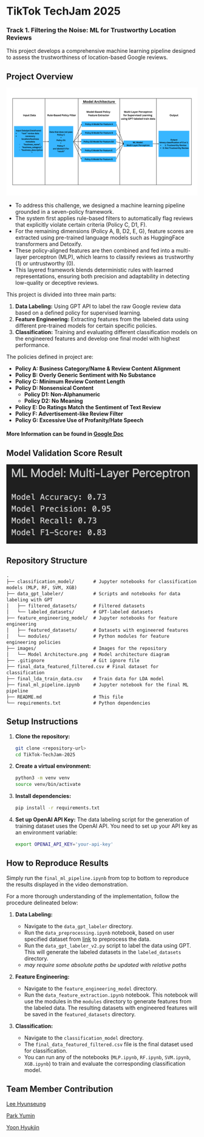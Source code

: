 # TikTok TechJam 2025
### Track 1. Filtering the Noise: ML for Trustworthy Location Reviews
This project develops a comprehensive machine learning pipeline designed to assess the trustworthiness of location-based Google reviews. 

## Project Overview
![Model Architecture](images/Model_Architecture.png)
- To address this challenge, we designed a machine learning pipeline grounded in a seven-policy framework. 
- The system first applies rule-based filters to automatically flag reviews that explicitly violate certain criteria (Policy C, D1, F). 
- For the remaining dimensions (Policy A, B, D2, E, G), feature scores are extracted using pre-trained language models such as HuggingFace transformers and Detoxify. 
- These policy-aligned features are then combined and fed into a multi-layer perceptron (MLP), which learns to classify reviews as trustworthy (1) or untrustworthy (0).
- This layered framework blends deterministic rules with learned representations, ensuring both precision and adaptability in detecting low-quality or deceptive reviews.

This project is divided into three main parts:

1.  **Data Labeling:** Using GPT API to label the raw Google review data based on a defined policy for supervised learning.
2.  **Feature Engineering:** Extracting features from the labeled data using different pre-trained models for certain specific policies.
3.  **Classification:** Training and evaluating different classification models on the engineered features and develop one final model with highest performance. 

The policies defined in project are:

- **Policy A: Business Category/Name & Review Content Alignment**
- **Policy B: Overly Generic Sentiment with No Substance**
- **Policy C: Minimum Review Content Length**
- **Policy D: Nonsensical Content**
    - **Policy D1: Non-Alphanumeric**
    - **Policy D2: No Meaning**
- **Policy E: Do Ratings Match the Sentiment of Text Review**
- **Policy F: Advertisement-like Review Filter**
- **Policy G: Excessive Use of Profanity/Hate Speech**

#### More Information can be found in [Google Doc](https://docs.google.com/document/d/1tCkZP4Z8YLQJ1Ee284itrMSlIuicsvdhtb2rCdfqbUU/edit?usp=sharing)

## Model Validation Score Result
![MLP Validation Score Result](images/MLP_performance_scores.png)

## Repository Structure

```
.
├── classification_model/       # Jupyter notebooks for classification models (MLP, RF, SVM, XGB)
├── data_gpt_labeler/           # Scripts and notebooks for data labeling with GPT
│   ├── filtered_datasets/      # Filtered datasets
│   └── labeled_datasets/       # GPT-labeled datasets
├── feature_engineering_model/  # Jupyter notebooks for feature engineering
│   ├── featured_datasets/      # Datasets with engineered features
│   └── modules/                # Python modules for feature engineering policies
├── images/                     # Images for the repository
│   └── Model Architecture.png  # Model architecture diagram
├── .gitignore                  # Git ignore file
├── final_data_featured_filtered.csv # Final dataset for classification
├── final_lda_train_data.csv    # Train data for LDA model
├── final_ml_pipeline.ipynb     # Jupyter notebook for the final ML pipeline
├── README.md                   # This file
└── requirements.txt            # Python dependencies
```

## Setup Instructions

1.  **Clone the repository:**
    ```bash
    git clone <repository-url>
    cd TikTok-TechJam-2025
    ```

2.  **Create a virtual environment:**
    ```bash
    python3 -m venv venv
    source venv/bin/activate
    ```

3.  **Install dependencies:**
    ```bash
    pip install -r requirements.txt
    ```

4.  **Set up OpenAI API Key:**
    The data labeling script for the generation of training dataset uses the OpenAI API. You need to set up your API key as an environment variable:
    ```bash
    export OPENAI_API_KEY='your-api-key'
    ```

## How to Reproduce Results
Simply run the `final_ml_pipeline.ipynb` from top to bottom to reproduce the results displayed in the video demonstration. 

For a more thorough understanding of the implementation, follow the procedure delineated below:

1.  **Data Labeling:**
    - Navigate to the `data_gpt_labeler` directory.
    - Run the `data_preprocessing.ipynb` notebook, based on user specified dataset from [link](https://mcauleylab.ucsd.edu/public_datasets/gdrive/googlelocal/) to preprocess the data.
    - Run the `data_gpt_labeler_v2.py` script to label the data using GPT. This will generate the labeled datasets in the `labeled_datasets` directory.
    - *may require some absolute paths be updated with relative paths*

2.  **Feature Engineering:**
    - Navigate to the `feature_engineering_model` directory.
    - Run the `data_feature_extraction.ipynb` notebook. This notebook will use the modules in the `modules` directory to generate features from the labeled data. The resulting datasets with engineered features will be saved in the `featured_datasets` directory.

3.  **Classification:**
    - Navigate to the `classification_model` directory.
    - The `final_data_featured_filtered.csv` file is the final dataset used for classification.
    - You can run any of the notebooks (`MLP.ipynb`, `RF.ipynb`, `SVM.ipynb`, `XGB.ipynb`) to train and evaluate the corresponding classification model.

## Team Member Contribution
[Lee Hyunseung](https://www.linkedin.com/in/hyunseung-lee-0128jte-10627kshs/)

[Park Yumin](https://www.linkedin.com/in/yuminpark78/)

[Yoon Hyukjin](https://www.linkedin.com/in/hyukjiny/)
